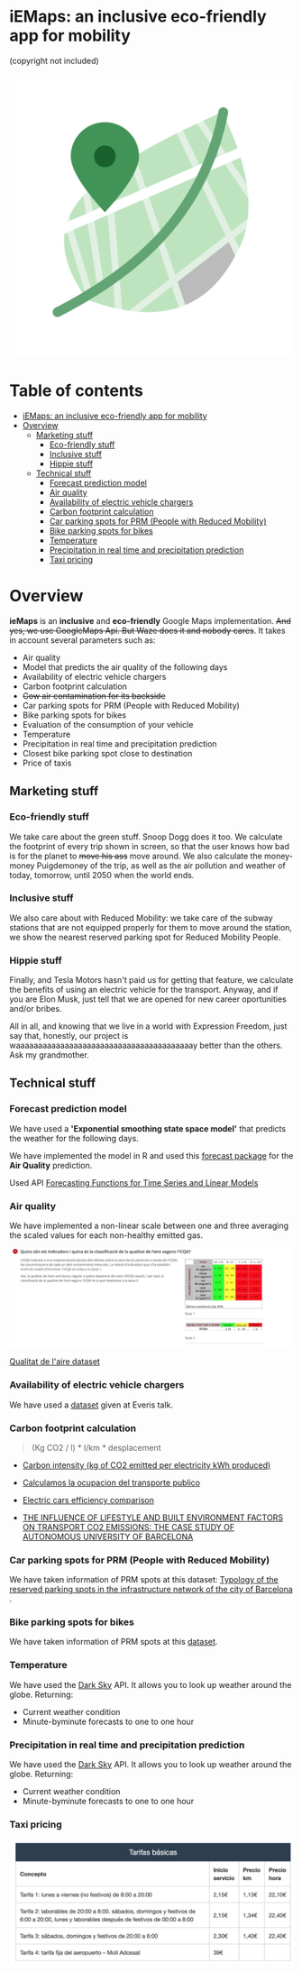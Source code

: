 # iEMaps: an inclusive eco-friendly app for mobility
(copyright not included)

![/img/ieMaps.png](/img/iemaps.png)



# Table of contents

* [iEMaps: an inclusive eco-friendly app for mobility](#iemaps-an-inclusive-eco-friendly-app-for-mobility)
* [Overview](#overview)
   * [Marketing stuff](#marketing-stuff)
      * [Eco-friendly stuff](#eco-friendly-stuff)
      * [Inclusive stuff](#inclusive-stuff)
      * [Hippie stuff](#hippie-stuff)
   * [Technical stuff](#technical-stuff)
      * [Forecast prediction model](#forecast-prediction-model)
      * [Air quality](#air-quality)
      * [Availability of electric vehicle chargers](#availability-of-electric-vehicle-chargers)
      * [Carbon footprint calculation](#carbon-footprint-calculation)
      * [Car parking spots for PRM (People with Reduced Mobility)](#car-parking-spots-for-prm-people-with-reduced-mobility)
      * [Bike parking spots for bikes](#bike-parking-spots-for-bikes)
      * [Temperature](#temperature)
      * [Precipitation in real time and precipitation prediction](#precipitation-in-real-time-and-precipitation-prediction)
      * [Taxi pricing](#taxi-pricing)


# Overview


**ieMaps** is an **inclusive** and **eco-friendly** Google Maps implementation. ~~And yes, we use GoogleMaps Api. But Waze does it and nobody cares~~. It takes in account several parameters such as:

* Air quality
* Model that predicts the air quality of the following days
* Availability of electric vehicle chargers
* Carbon footprint calculation
* ~~Cow air contamination for its backside~~
* Car parking spots for PRM (People with Reduced Mobility)
* Bike parking spots for bikes
* Evaluation of the consumption of your vehicle  
* Temperature
* Precipitation in real time and precipitation prediction
* Closest bike parking spot close to destination
* Price of taxis


## Marketing stuff

### Eco-friendly stuff
We take care about the green stuff. Snoop Dogg does it too. We calculate the footprint of every trip shown in screen, so that the user knows how bad is for the planet to ~~move his ass~~ move around. We also calculate the money-money Puigdemoney of the trip, as well as the air pollution and weather of today, tomorrow, until 2050 when the world ends.

### Inclusive stuff
We also care about with Reduced Mobility: we take care of the subway stations that are not equipped properly for them to move around the station, we show the nearest reserved parking spot for Reduced Mobility People.

### Hippie stuff
Finally, and Tesla Motors hasn't paid us for getting that feature, we calculate the benefits of using an electric vehicle for the transport. Anyway, and if you are Elon Musk, just tell that we are opened for new career oportunities and/or bribes.

All in all, and knowing that we live in a world with Expression Freedom, just say that, honestly, our project is waaaaaaaaaaaaaaaaaaaaaaaaaaaaaaaaaaaaaaaay better than the others. Ask my grandmother.


## Technical stuff

### Forecast prediction model
We have used a **'Exponential smoothing state space model'** that predicts the weather for the following days.

We have implemented the model in R and used this [forecast package](https://www.rdocumentation.org/packages/forecast/versions/8.9) for the **Air Quality** prediction.

Used API
[Forecasting Functions for Time Series and Linear Models](https://www.rdocumentation.org/packages/forecast/versions/8.9)


### Air quality
We have implemented a non-linear scale between one and three averaging the scaled values for each non-healthy emitted gas.

![footprint](/img/footprint.jpeg)

[Qualitat de l'aire dataset](https://opendata-ajuntament.barcelona.cat/data/en/dataset/qualitat-aire-detall-bcn)

### Availability of electric vehicle chargers
We have used a [dataset](https://opendata-ajuntament.barcelona.cat/resources/bsm/PUNTS_RECARREGA_VEHICLES_ELECTRICS.csv) given at Everis talk.

### Carbon footprint calculation
> (Kg CO2 / l) * l/km * desplacement

* [Carbon intensity (kg of CO2 emitted per electricity kWh produced)](https://www.electricitymap.org/?page=country&solar=false&remote=true&wind=false&countryCode=ES)

* [Calculamos la ocupacion del transporte publico](https://ecomovilidad.net/global/calculamos-la-ocupacion-del-transporte-publico/)

* [Electric cars efficiency comparison](https://pushevs.com/2016/11/23/electric-cars-range-efficiency-comparison/)

* [THE INFLUENCE OF LIFESTYLE AND BUILT
ENVIRONMENT FACTORS ON TRANSPORT CO2
EMISSIONS: THE CASE STUDY OF
AUTONOMOUS UNIVERSITY OF BARCELONA](http://oa.upm.es/49947/1/INVE_MEM_2017_271545.pdf)

### Car parking spots for PRM (People with Reduced Mobility)
We have taken information of PRM spots at this dataset: [Typology of the reserved parking spots in the infrastructure network of the city of Barcelona
](https://opendata-ajuntament.barcelona.cat/data/en/dataset/infraestructures-m-reserves).

### Bike parking spots for bikes
We have taken information of PRM spots at this [dataset]().

### Temperature
We have used the [Dark Sky](https://darksky.net/dev) API. It allows you to look up weather around the globe. Returning:

* Current weather condition
* Minute-byminute forecasts to one to one hour


### Precipitation in real time and precipitation prediction
We have used the [Dark Sky](https://darksky.net/dev) API. It allows you to look up weather around the globe. Returning:

* Current weather condition
* Minute-byminute forecasts to one to one hour


### Taxi pricing
![TaxiTable](/img/taxiTable.jpeg)
